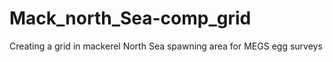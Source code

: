 # Mack_north_Sea-comp_grid
Creating a grid in mackerel North Sea spawning area for MEGS egg surveys
